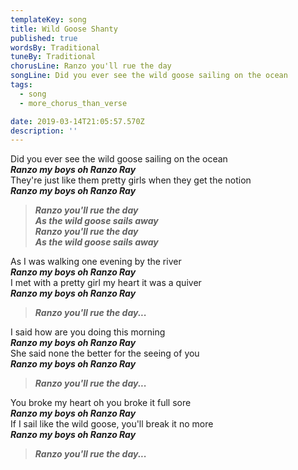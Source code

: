 ```yaml
---
templateKey: song
title: Wild Goose Shanty
published: true
wordsBy: Traditional
tuneBy: Traditional
chorusLine: Ranzo you'll rue the day
songLine: Did you ever see the wild goose sailing on the ocean
tags:
  - song
  - more_chorus_than_verse

date: 2019-03-14T21:05:57.570Z
description: ''
---
```

Did you ever see the wild goose sailing on the ocean\
***Ranzo my boys oh Ranzo Ray***\
They're just like them pretty girls when they get the notion\
***Ranzo my boys oh Ranzo Ray***

>***Ranzo you'll rue the day\
As the wild goose sails away\
Ranzo you'll rue the day\
As the wild goose sails away***

As I was walking one evening by the river\
***Ranzo my boys oh Ranzo Ray***\
I met with a pretty girl my heart it was a quiver\
***Ranzo my boys oh Ranzo Ray***

>***Ranzo you'll rue the day...***

I said how are you doing this morning\
***Ranzo my boys oh Ranzo Ray***\
She said none the better for the seeing of you\
***Ranzo my boys oh Ranzo Ray***

>***Ranzo you'll rue the day...***

You broke my heart oh you broke it full sore\
***Ranzo my boys oh Ranzo Ray***\
If I sail like the wild goose, you'll break it no more\
***Ranzo my boys oh Ranzo Ray***

>***Ranzo you'll rue the day...***
